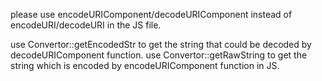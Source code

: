 

please use encodeURIComponent/decodeURIComponent instead of encodeURI/decodeURI in the JS file.

use Convertor::getEncodedStr to get the string that could be decoded by decodeURIComponent function.
use Convertor::getRawString to get the string which is encoded by encodeURIComponent function in JS.